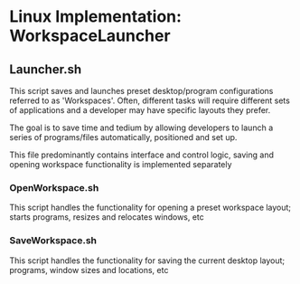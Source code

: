 # Linux Implementation: WorkspaceLauncher

## Launcher.sh

 This script saves and launches preset desktop/program configurations
     referred to as 'Workspaces'. Often, different tasks will require
     different sets of applications and a developer may have specific
     layouts they prefer.

 The goal is to save time and tedium by allowing developers to launch
     a series of programs/files automatically, positioned and set up.

 This file predominantly contains interface and control logic, saving
     and opening workspace functionality is implemented separately


### OpenWorkspace.sh

 This script handles the functionality for opening a preset workspace
     layout; starts programs, resizes and relocates windows, etc


### SaveWorkspace.sh

 This script handles the functionality for saving the current desktop
     layout; programs, window sizes and locations, etc

